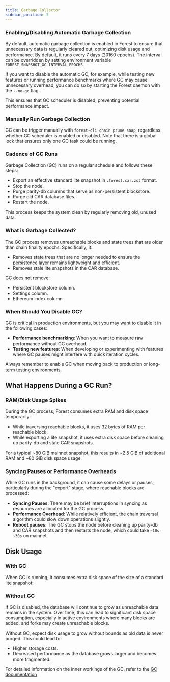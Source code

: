 ```yaml
---
title: Garbage Collector
sidebar_position: 5
---
```


### Enabling/Disabling Automatic Garbage Collection

By default, automatic garbage collection is enabled in Forest to ensure that unnecessary data is regularly cleared out, optimizing disk usage and performance. By default, it runs every 7 days (20160 epochs). The interval can be overridden by setting environment variable `FOREST_SNAPSHOT_GC_INTERVAL_EPOCHS`

If you want to disable the automatic GC, for example, while testing new features or running performance benchmarks where GC may cause unnecessary overhead, you can do so by starting the Forest daemon with the `--no-gc` flag.

This ensures that GC scheduler is disabled, preventing potential performance impact.

### Manually Run Garbage Collection

GC can be trigger manually with `forest-cli chain prune snap`, regardless whether GC scheduler is enabled or disabled. Note that there is a global lock that ensures only one GC task could be running.

### Cadence of GC Runs

Garbage Collection (GC) runs on a regular schedule and follows these steps:

- Export an effective standard lite snapshot in `.forest.car.zst` format.
- Stop the node.
- Purge parity-db columns that serve as non-persistent blockstore.
- Purge old CAR database files.
- Restart the node.

This process keeps the system clean by regularly removing old, unused data.

### What is Garbage Collected?

The GC process removes unreachable blocks and state trees that are older than chain finality epochs. Specifically, it:

- Removes state trees that are no longer needed to ensure the persistence layer remains lightweight and efficient.
- Removes stale lite snapshots in the CAR database.

GC does not remove:

- Persistent blockstore column.
- Settings column.
- Ethereum index column

### When Should You Disable GC?

GC is critical in production environments, but you may want to disable it in the following cases:

- **Performance benchmarking**: When you want to measure raw performance without GC overhead.
- **Testing new features**: When developing or experimenting with features where GC pauses might interfere with quick iteration cycles.

Always remember to enable GC when moving back to production or long-term testing environments.

## What Happens During a GC Run?

### RAM/Disk Usage Spikes

During the GC process, Forest consumes extra RAM and disk space temporarily:

- While traversing reachable blocks, it uses 32 bytes of RAM per reachable block.
- While exporting a lite snapshot, it uses extra disk space before cleaning up parity-db and stale CAR snapshots.

For a typical ~80 GiB mainnet snapshot, this results in ~2.5 GiB of additional RAM and ~80 GiB disk space usage.

### Syncing Pauses or Performance Overheads

While GC runs in the background, it can cause some delays or pauses, particularly during the "export" stage, where reachable blocks are processed:

- **Syncing Pauses**: There may be brief interruptions in syncing as resources are allocated for the GC process.
- **Performance Overhead**: While relatively efficient, the chain traversal algorithm could slow down operations slightly.
- **Reboot pauses**: The GC stops the node before cleaning up parity-db and CAR snapshots and then restarts the node, which could take `~10s-~30s` on mainnet

## Disk Usage

### With GC

When GC is running, it consumes extra disk space of the size of a standard lite snapshot:

### Without GC

If GC is disabled, the database will continue to grow as unreachable data remains in the system. Over time, this can lead to significant disk space consumption, especially in active environments where many blocks are added, and forks may create unreachable blocks.

Without GC, expect disk usage to grow without bounds as old data is never purged. This could lead to:

- Higher storage costs.
- Decreased performance as the database grows larger and becomes more fragmented.

For detailed information on the inner workings of the GC, refer to the [GC documentation](https://docs.rs/forest-filecoin/latest/forest/db/gc/index.html)
